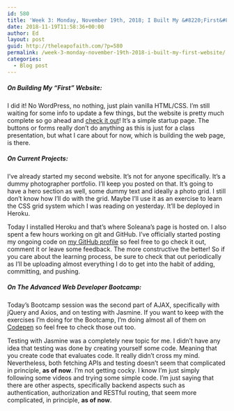 ```yaml
---
id: 580
title: 'Week 3: Monday, November 19th, 2018; I Built My &#8220;First&#8221; Website!'
date: 2018-11-19T11:58:36+00:00
author: Ed
layout: post
guid: http://theleapofaith.com/?p=580
permalink: /week-3-monday-november-19th-2018-i-built-my-first-website/
categories:
  - Blog post
---
```

##### On Building My &#8220;First&#8221; Website:

I did it! No WordPress, no nothing, just plain vanilla HTML/CSS. I’m still waiting for some info to update a few things, but the website is pretty much complete so go ahead and [check it out](http://www.soleana.info/index.html)! It’s a simple startup page. The buttons or forms really don’t do anything as this is just for a class presentation, but what I care about for now, which is building the web page, is there. 

##### On Current Projects:

I’ve already started my second website. It’s not for anyone specifically. It’s a dummy photographer portfolio. I’ll keep you posted on that. It’s going to have a hero section as well, some dummy text and ideally a photo grid. I still don’t know how I’ll do with the grid. Maybe I’ll use it as an exercise to learn the CSS grid system which I was reading on yesterday. It’ll be deployed in Heroku.

Today I installed Heroku and that’s where Soleana’s page is hosted on. I also spent a few hours working on git and GitHub. I’ve officially started posting my ongoing code on [my GitHub profile](https://github.com/eduardoltorres) so feel free to go check it out, comment it or leave some feedback. The more constructive the better! So if you care about the learning process, be sure to check that out periodically as I’ll be uploading almost everything I do to get into the habit of adding, committing, and pushing.

##### On The Advanced Web Developer Bootcamp:

Today’s Bootcamp session was the second part of AJAX, specifically with jQuery and Axios, and on testing with Jasmine. If you want to keep with the exercises I’m doing for the Bootcamp, I’m doing almost all of them on [Codepen](https://codepen.io/eduardoltorres/) so feel free to check those out too.

Testing with Jasmine was a completely new topic for me. I didn’t have any idea that testing was done by creating yourself some code. Meaning that you create code that evaluates code. It really didn’t cross my mind. Nevertheless, both fetching APIs and testing doesn’t seem that complicated in principle, **as of now**. I’m not getting cocky. I know I’m just simply following some videos and trying some simple code. I’m just saying that there are other aspects, specifically backend aspects such as authentication, authorization and RESTful routing, that seem more complicated, in principle, **as of now**.